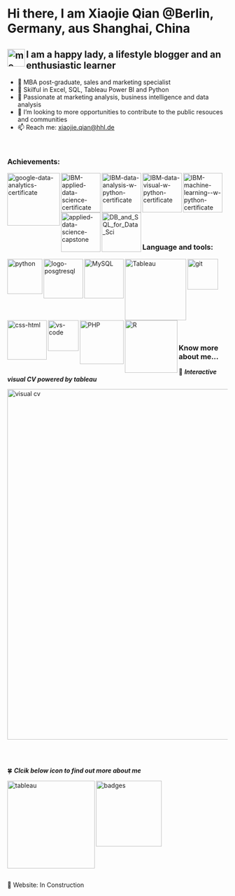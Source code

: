 # Hi there, I am Xiaojie Qian @Berlin, Germany, aus Shanghai, China

## <img align="left" alt= "me" width="40px" src= "https://user-images.githubusercontent.com/58776067/170833834-d9283ef7-1ef1-4574-b793-66d2b279f964.png" /> I am a happy lady, a lifestyle blogger and an enthusiastic learner

- 👋 MBA post-graduate, sales and marketing specialist
- 👀 Skilful in Excel, SQL, Tableau Power BI and Python
- 🌱 Passionate at marketing analysis, business intelligence and data analysis
- 💞️ I’m looking to more opportunities to contribute to the public resouces and communities
- 📫 Reach me: xiaojie.qian@hhl.de

<br > 

### Achievements:
<img align="left" alt= "google-data-analytics-certificate" width="120px" src= "https://user-images.githubusercontent.com/58776067/170819768-0f025782-d86c-4bd2-b539-016bd8e10add.png" />
<img align="left" alt= "IBM-applied-data-science-certificate" width="90px" src= "https://user-images.githubusercontent.com/58776067/216236692-df7d6cab-64c0-4ee0-9dfa-537c65791819.png"/>
<img align="left" alt= "IBM-data-analysis-w-python-certificate" width="90px" src= "https://user-images.githubusercontent.com/58776067/216237056-dba2446a-1f80-4d1d-817e-4fb3efec8498.png"/>
<img align="left" alt= "IBM-data-visual-w-python-certificate" width="90px" src= "https://user-images.githubusercontent.com/58776067/216237264-9904e593-7863-49a9-965a-30cc8a54beb8.png"/>
<img align="left" alt= "IBM-machine-learning--w-python-certificate" width="90px" src= "https://user-images.githubusercontent.com/58776067/216237908-9108103b-c2eb-436c-bc3f-a75ebab56874.png"/>
<img align="left" alt= "applied-data-science-capstone" width="90px" src= "https://user-images.githubusercontent.com/58776067/216238233-97b1aa15-70eb-4c19-9dd2-dadb7d0a3e65.png"/>
<img align="left" alt= "DB_and_SQL_for_Data_Sci" width="90px" src= "https://user-images.githubusercontent.com/58776067/216238591-93b24740-2bb6-49b6-ae30-7c9f7996b822.png"/>



<br >
<br >
<br >
<br > 
<br >
<br >
<br > 
<br > 

### Language and tools: 

<img align="left" alt= "python" width="80px" src= "https://user-images.githubusercontent.com/58776067/170830681-251e35c8-dc19-4022-97ff-6656fe5cdf1a.png" />
<img align="left" alt= "logo-posgtresql" width="90px" src= "https://user-images.githubusercontent.com/58776067/170820722-dd8da4ed-ad0d-4598-8ebb-03ee88c5ba13.png" />
<img align="left" alt= "MySQL" width="90px" src= "https://user-images.githubusercontent.com/58776067/170820863-10816877-3d38-48d7-ac3e-9bb602eaf68a.png" /> 
<img align="left" alt= "Tableau" width="140px" src= "https://user-images.githubusercontent.com/58776067/170820881-be3d5d66-731e-41c6-81e6-1fd3a603c73f.svg" />
<img align="left" alt= "git" width="70px" src= "https://user-images.githubusercontent.com/58776067/170821093-7d251977-584e-42a3-b50c-d7293bbde644.png" />
<img align="left" alt= "css-html" width="90px" src= "https://user-images.githubusercontent.com/58776067/170821177-475f13e7-0682-4f6e-80e4-cf2fb4eee1e8.png" />
<img align="left" alt= "vs-code" width="70px" src= "https://user-images.githubusercontent.com/58776067/170821188-3539d6bb-0251-4764-a8c9-703a40db77fa.svg" />
<br > 
<br >
<br >
<br > 
<br > 
<img align="left" alt= "PHP" width="100px" src= "https://user-images.githubusercontent.com/58776067/172245228-479dfe37-6ab6-4ef4-8457-29f939ed9703.png" />
<img align="left" alt="R" width="120px" src="https://user-images.githubusercontent.com/58776067/193005380-540dcc91-10d2-41e7-bb5d-1e0425f347bb.png"/>
<br > 
<br >
<br >
<br > 
<br > 


### Know more about me...
🌻  ***Interactive visual CV powered by tableau***

[<img alt = 'visual cv' width = "800px" src= "https://user-images.githubusercontent.com/58776067/216242283-ee5b05fa-fc8e-4731-a123-b1b9432d2238.png"/>](https://public.tableau.com/app/profile/xiaojie.qian/viz/VisualCV_16752609688690/Dashboard2)

<br >
<br > 

🍀  ***Clcik below icon to find out more about me***

[<img align = "left" alt="tableau" width="200px" src="https://user-images.githubusercontent.com/58776067/216245657-d06d0ba6-741a-4fca-88fc-746f2d7121d2.png"/>](https://public.tableau.com/app/profile/xiaojie.qian)

[<img align="mid" alt="badges" width="150px" src="https://user-images.githubusercontent.com/58776067/216246570-74f8edfb-6610-42bf-92b7-84d549067b94.svg"/>](https://www.credly.com/earner/earned)

<br > 
<br >
<br >

🍰 Website: In Construction

<!---
[webiste]
[Linkedin]
[SQL] :https://github.com/xiaojie-qian/Dognitiondb_MySQL 
--->

<!---
xiaojie-qian/xiaojie-qian is a ✨ special ✨ repository because its `README.md` (this file) appears on your GitHub profile.
You can click the Preview link to take a look at your changes.
--->
